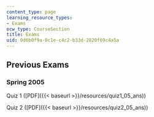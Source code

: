 ```yaml
---
content_type: page
learning_resource_types:
- Exams
ocw_type: CourseSection
title: Exams
uid: 0d6b0f9a-0c1e-c4c2-b33d-2820f69c4a5a
---
```


Previous Exams
--------------

### Spring 2005

Quiz 1 ([PDF]({{< baseurl >}}/resources/quiz1_05_ans))

Quiz 2 ([PDF]({{< baseurl >}}/resources/quiz2_05_ans))